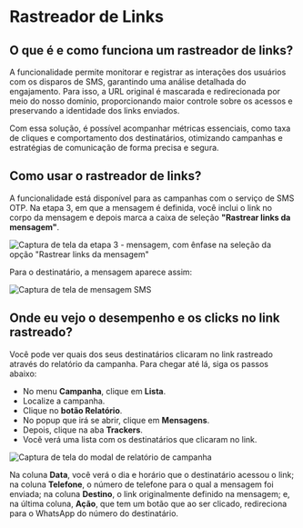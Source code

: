 <script setup>
  import NoteComponent from './components/Note.md';
  import AsideArticle from "./components/AsideArticle.vue";
</script>

<div style="margin-bottom: 2rem">
  <NoteComponent/>
</div>

# Rastreador de Links

<AsideArticle/>

## O que é e como funciona um rastreador de links?

A funcionalidade permite monitorar e registrar as interações dos usuários com os disparos de SMS, garantindo uma análise detalhada do engajamento. Para isso, a URL original é mascarada e redirecionada por meio do nosso domínio, proporcionando maior controle sobre os acessos e preservando a identidade dos links enviados.

Com essa solução, é possível acompanhar métricas essenciais, como taxa de cliques e comportamento dos destinatários, otimizando campanhas e estratégias de comunicação de forma precisa e segura.

## Como usar o rastreador de links?

A funcionalidade está disponível para as campanhas com o serviço de SMS OTP. Na etapa 3, em que a mensagem é definida, você inclui o link no corpo da mensagem e depois marca a caixa de seleção **"Rastrear links da mensagem"**.

![Captura de tela da etapa 3 - mensagem, com ênfase na seleção da opção "Rastrear links da mensagem"](/img/tutorial/tracker-link.png)

Para o destinatário, a mensagem aparece assim:

![Captura de tela de mensagem SMS](/img/tutorial/message-link.png)

## Onde eu vejo o desempenho e os clicks no link rastreado?

Você pode ver quais dos seus destinatários clicaram no link rastreado através do relatório da campanha. Para chegar até lá, siga os passos abaixo:

- No menu **Campanha**, clique em **Lista**.
- Localize a campanha.
- Clique no **botão Relatório**.
- No popup que irá se abrir, clique em **Mensagens**.
- Depois, clique na aba **Trackers**.
- Você verá uma lista com os destinatários que clicaram no link.

![Captura de tela do modal de relatório de campanha](/img/tutorial/relatorio-tracker.png)

Na coluna **Data**, você verá o dia e horário que o destinatário acessou o link; na coluna **Telefone**, o número de telefone para o qual a mensagem foi enviada; na coluna **Destino**, o link originalmente definido na mensagem; e, na última coluna, **Ação**, que tem um botão que ao ser clicado, redireciona para o WhatsApp do número do destinatário.
